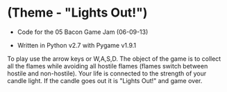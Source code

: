 (Theme - "Lights Out!")
==============

* Code for the 05 Bacon Game Jam (06-09-13)

* Written in Python v2.7 with Pygame v1.9.1

To play use the arrow keys or W,A,S,D. The object of the game is to collect all the flames while avoiding all hostile flames (flames switch between hostile and non-hostile). Your life is connected to the strength of your candle light. If the candle goes out it is "Lights Out!" and game over.
